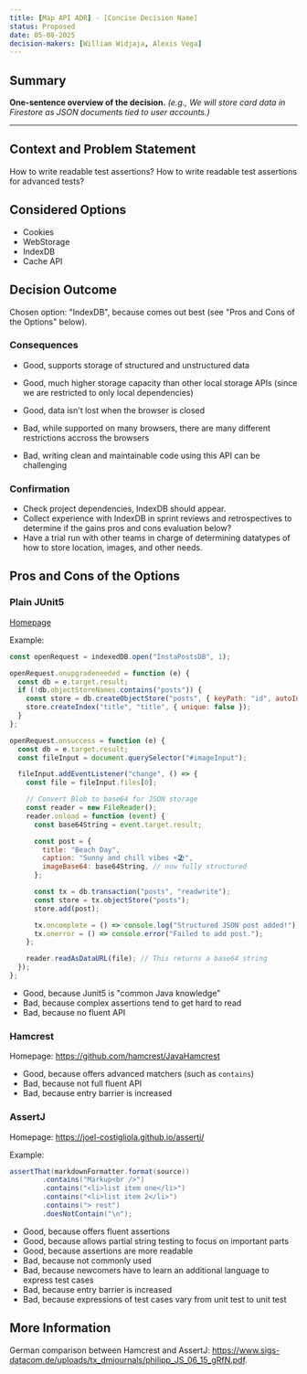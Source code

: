 ```yaml
---
title: [Map API ADR] - [Concise Decision Name]
status: Proposed
date: 05-08-2025
decision-makers: [William Widjaja, Alexis Vega]
---
```


## Summary

**One-sentence overview of the decision.**
_(e.g., We will store card data in Firestore as JSON documents tied to user accounts.)_

---

## Context and Problem Statement

How to write readable test assertions?
How to write readable test assertions for advanced tests?

## Considered Options

* Cookies
* WebStorage
* IndexDB
* Cache API

## Decision Outcome

Chosen option: "IndexDB", because comes out best (see "Pros and Cons of the Options" below).

### Consequences

* Good, supports storage of structured and unstructured data
* Good, much higher storage capacity than other local storage APIs (since we are restricted to only local dependencies)
* Good, data isn't lost when the browser is closed

* Bad, while supported on many browsers, there are many different restrictions accross the browsers
* Bad, writing clean and maintainable code using this API can be challenging

### Confirmation

* Check project dependencies, IndexDB should appear.
* Collect experience with IndexDB in sprint reviews and retrospectives to determine if the gains pros and cons evaluation below?
* Have a trial run with other teams in charge of determining datatypes of how to store location, images, and other needs.

## Pros and Cons of the Options

### Plain JUnit5

[Homepage](https://developer.mozilla.org/en-US/docs/Web/API/IndexedDB_API)

Example:

```js
const openRequest = indexedDB.open("InstaPostsDB", 1);

openRequest.onupgradeneeded = function (e) {
  const db = e.target.result;
  if (!db.objectStoreNames.contains("posts")) {
    const store = db.createObjectStore("posts", { keyPath: "id", autoIncrement: true });
    store.createIndex("title", "title", { unique: false });
  }
};

openRequest.onsuccess = function (e) {
  const db = e.target.result;
  const fileInput = document.querySelector("#imageInput");

  fileInput.addEventListener("change", () => {
    const file = fileInput.files[0];

    // Convert Blob to base64 for JSON storage
    const reader = new FileReader();
    reader.onload = function (event) {
      const base64String = event.target.result;

      const post = {
        title: "Beach Day",
        caption: "Sunny and chill vibes ☀️🏖️",
        imageBase64: base64String, // now fully structured
      };

      const tx = db.transaction("posts", "readwrite");
      const store = tx.objectStore("posts");
      store.add(post);

      tx.oncomplete = () => console.log("Structured JSON post added!");
      tx.onerror = () => console.error("Failed to add post.");
    };

    reader.readAsDataURL(file); // This returns a base64 string
  });
};

```

* Good, because Junit5 is "common Java knowledge"
* Bad, because complex assertions tend to get hard to read
* Bad, because no fluent API

### Hamcrest

Homepage: <https://github.com/hamcrest/JavaHamcrest>

* Good, because offers advanced matchers (such as `contains`)
* Bad, because not full fluent API
* Bad, because entry barrier is increased

### AssertJ

Homepage: <https://joel-costigliola.github.io/assertj/>

Example:

```java
assertThat(markdownFormatter.format(source))
        .contains("Markup<br />")
        .contains("<li>list item one</li>")
        .contains("<li>list item 2</li>")
        .contains("> rest")
        .doesNotContain("\n");
```

* Good, because offers fluent assertions
* Good, because allows partial string testing to focus on important parts
* Good, because assertions are more readable
* Bad, because not commonly used
* Bad, because newcomers have to learn an additional language to express test cases
* Bad, because entry barrier is increased
* Bad, because expressions of test cases vary from unit test to unit test

## More Information

German comparison between Hamcrest and AssertJ: <https://www.sigs-datacom.de/uploads/tx_dmjournals/philipp_JS_06_15_gRfN.pdf>.
